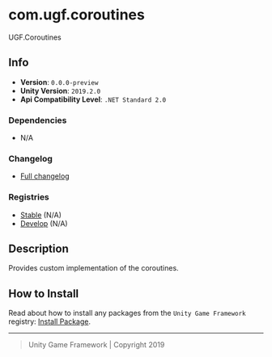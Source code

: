 # com.ugf.coroutines

UGF.Coroutines

## Info

- **Version**: `0.0.0-preview`
- **Unity Version**: `2019.2.0`
- **Api Compatibility Level**: `.NET Standard 2.0`

### Dependencies

- N/A

### Changelog

- [Full changelog][1]

### Registries

- [Stable][2] (N/A)
- [Develop][3] (N/A)

## Description

Provides custom implementation of the coroutines.

## How to Install

Read about how to install any packages from the `Unity Game Framework` registry: [Install Package][4].

---
> Unity Game Framework | Copyright 2019

[1]: changelog.md
[2]: https://bintray.com/unity-game-framework/stable/com.ugf.coroutines
[3]: https://bintray.com/unity-game-framework/dev/com.ugf.coroutines
[4]: https://github.com/unity-game-framework/ugf-documentation/wiki/Install-Package
